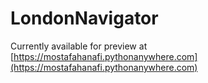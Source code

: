 # LondonNavigator

Currently available for preview at [https://mostafahanafi.pythonanywhere.com](https://mostafahanafi.pythonanywhere.com)
